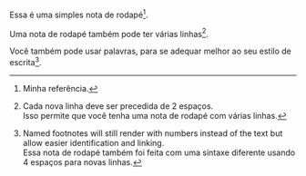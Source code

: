 Essa é uma simples nota de rodapé[^1].

Uma nota de rodapé também pode ter várias linhas[^2].  

Você também pode usar palavras, para se adequar melhor ao seu estilo de escrita[^note].

[^1]: Minha referência.
[^2]: Cada nova linha deve ser precedida de 2 espaços.  
  Isso permite que você tenha uma nota de rodapé com várias linhas.
[^note]:
    Named footnotes will still render with numbers instead of the text but allow easier identification and linking.  
    Essa nota de rodapé também foi feita com uma sintaxe diferente usando 4 espaços para novas linhas.
